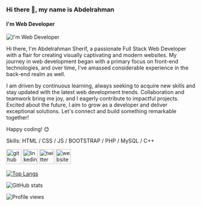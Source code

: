### Hi there 👋, my name is Abdelrahman
#### I'm Web Developer
![I'm Web Developer](https://thumbs.gfycat.com/AstonishingDentalGermanspitz-size_restricted.gif)

Hi there, I'm Abdelrahman Sherif, a passionate Full Stack Web Developer with a flair for creating visually captivating and modern websites. My journey in web development began with a primary focus on front-end technologies, and over time, I've amassed considerable experience in the back-end realm as well.

I am driven by continuous learning, always seeking to acquire new skills and stay updated with the latest web development trends. Collaboration and teamwork bring me joy, and I eagerly contribute to impactful projects. Excited about the future, I aim to grow as a developer and deliver exceptional solutions. Let's connect and build something remarkable together!

Happy coding! 😊

Skills: HTML / CSS / JS / BOOTSTRAP / PHP / MySQL / C++ 



[<img src='https://cdn.jsdelivr.net/npm/simple-icons@3.0.1/icons/github.svg' alt='github' height='40'>](https://github.com/asanes19)  [<img src='https://cdn.jsdelivr.net/npm/simple-icons@3.0.1/icons/linkedin.svg' alt='linkedin' height='40'>](https://www.linkedin.com/in/www.linkedin.com/in/abdelrahmansherif1930/)  [<img src='https://cdn.jsdelivr.net/npm/simple-icons@3.0.1/icons/twitter.svg' alt='twitter' height='40'>](https://twitter.com/https://twitter.com/ASANES19)  [<img src='https://cdn.jsdelivr.net/npm/simple-icons@3.0.1/icons/icloud.svg' alt='website' height='40'>](https://animated-dodol-f567aa.netlify.app/)  

[![Top Langs](https://github-readme-stats.vercel.app/api/top-langs/?username=asanes19)](https://github.com/anuraghazra/github-readme-stats)

![GitHub stats](https://github-readme-stats.vercel.app/api?username=asanes19&show_icons=true)  

![Profile views](https://gpvc.arturio.dev/asanes19)  
